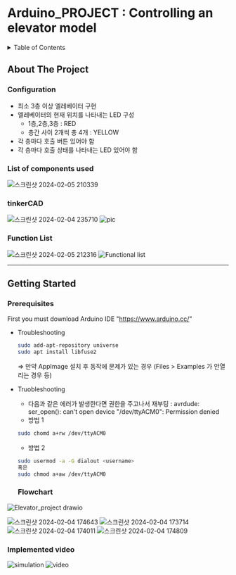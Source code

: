 # Arduino_PROJECT : Controlling an elevator model

<!-- TABLE OF CONTENTS -->
<details>
  <summary>Table of Contents</summary>
  <ol>
    <li>
      <a href="#about-the-project">About The Project</a>
      <ul>
        <li><a href="#configuration">Configuration</a></li>
        <li><a href="#List of components used">List of components used</a></li>
        <li><a href="#tinkerCAD">tinkerCAD</a></li>
        <li><a href="#function list">Function List</a></li>
      </ul>
    </li>
    <li>
      <a href="#getting-started">Getting Started</a>
      <ul>
        <li><a href="#prerequisites">Prerequisites</a></li>
        <li><a href="#flowchart">Flowchart</a></li>
        <li><a href="#implemented video">Implemented video</a></li>
      </ul>
    </li>
  </ol>
</details>

<!-- ABOUT THE PROJECT -->
## About The Project

### Configuration
- 최소 3층 이상 엘레베이터 구현
- 엘레베이터의 현재 위치를 나타내는 LED 구성
     - 1층,2층,3층 : RED
     - 층간 사이 2개씩 총 4개 : YELLOW
- 각 층마다 호출 버튼 있어야 함
- 각 층마다 호출 상태를 나타내는 LED 있어야 함

### List of components used
![스크린샷 2024-02-05 210339](https://github.com/AUTO-KKYU/Arduino_PROJECT/assets/118419026/50846616-ab6d-4382-ab6a-3bd80b9591c2)


### tinkerCAD
![스크린샷 2024-02-04 235710](https://github.com/AUTO-KKYU/Arduino_PROJECT/assets/118419026/739296e2-a06f-4a08-ac75-ecb06dd683e1)
![pic](https://github.com/AUTO-KKYU/Arduino_PROJECT/assets/118419026/d5d5edc5-8ae1-469e-a95b-8b5bb6958583)

### Function List
![스크린샷 2024-02-05 212316](https://github.com/AUTO-KKYU/Arduino_PROJECT/assets/118419026/cf71259a-0eb2-4043-abe6-ba9dec9d41c4)
![Functional list](https://github.com/AUTO-KKYU/Arduino_PROJECT/assets/118419026/4c7af3b2-e81d-4ba1-88ca-2b11b12fd413)

---
## Getting Started
### Prerequisites

First you must download Arduino IDE "https://www.arduino.cc/" 
  
* Troubleshooting
  ```sh
  sudo add-apt-repository universe
  sudo apt install libfuse2
  ```
  ⇒ 만약 AppImage 설치 후 동작에 문제가 있는 경우 (Files > Examples 가 안열리는 경우 등)
  
* Truobleshooting
  - 다음과 같은 에러가 발생한다면 권한을 주고나서 재부팅 : avrdude: ser_open(): can't open device "/dev/ttyACM0": Permission denied
  - 방법 1
  ```sh
  sudo chomd a+rw /dev/ttyACM0
  ```
  
  - 방법 2
  ```sh
  sudo usermod -a -G dialout <username>
  혹은
  sudo chmod a+aw /dev/ttyACM0
  ```
  ### Flowchart
![Elevator_project drawio](https://github.com/AUTO-KKYU/Arduino_PROJECT/assets/118419026/c504c0c0-1275-49a2-91a7-c31404421e3e)

  ![스크린샷 2024-02-04 174643](https://github.com/AUTO-KKYU/Arduino_PROJECT/assets/118419026/15488067-61ec-42fc-a2e8-701447fcb996)
  ![스크린샷 2024-02-04 173714](https://github.com/AUTO-KKYU/Arduino_PROJECT/assets/118419026/b0aa13b6-979f-4350-ac7b-c4fe885c23ed)
  ![스크린샷 2024-02-04 174011](https://github.com/AUTO-KKYU/Arduino_PROJECT/assets/118419026/b9071415-347b-4f4b-9550-82ab4af7b3b8)
  ![스크린샷 2024-02-04 174809](https://github.com/AUTO-KKYU/Arduino_PROJECT/assets/118419026/c6dd88c4-1bde-499d-8308-842653cee343)



  ### Implemented video
  ![simulation](https://github.com/AUTO-KKYU/Arduino_PROJECT/assets/118419026/f2552daa-78b7-4d92-a9f4-6e926e63c5e0)
  ![video](https://github.com/AUTO-KKYU/Arduino_PROJECT/assets/118419026/00b8ab16-8c4d-4982-9a1e-226da82bb292)


